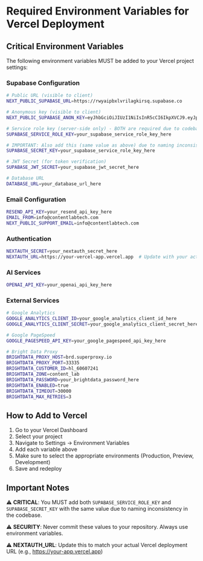 # Required Environment Variables for Vercel Deployment

## Critical Environment Variables

The following environment variables MUST be added to your Vercel project settings:

### Supabase Configuration

```bash
# Public URL (visible to client)
NEXT_PUBLIC_SUPABASE_URL=https://rwyaipbxlvrilagkirsq.supabase.co

# Anonymous key (visible to client)
NEXT_PUBLIC_SUPABASE_ANON_KEY=eyJhbGciOiJIUzI1NiIsInR5cCI6IkpXVCJ9.eyJpc3MiOiJzdXBhYmFzZSIsInJlZiI6InJ3eWFpcGJ4bHZyaWxhZ2tpcnNxIiwicm9sZSI6ImFub24iLCJpYXQiOjE3NTA2NzM5ODUsImV4cCI6MjA2NjI0OTk4NX0.lY4dHfWAEzR87TI0Rvdo5_RyQl_-BKCDA38RslNR0NE

# Service role key (server-side only) - BOTH are required due to codebase inconsistency
SUPABASE_SERVICE_ROLE_KEY=your_supabase_service_role_key_here

# IMPORTANT: Also add this (same value as above) due to naming inconsistency in codebase
SUPABASE_SECRET_KEY=your_supabase_service_role_key_here

# JWT Secret (for token verification)
SUPABASE_JWT_SECRET=your_supabase_jwt_secret_here

# Database URL
DATABASE_URL=your_database_url_here
```

### Email Configuration

```bash
RESEND_API_KEY=your_resend_api_key_here
EMAIL_FROM=info@contentlabtech.com
NEXT_PUBLIC_SUPPORT_EMAIL=info@contentlabtech.com
```

### Authentication

```bash
NEXTAUTH_SECRET=your_nextauth_secret_here
NEXTAUTH_URL=https://your-vercel-app.vercel.app  # Update with your actual Vercel URL
```

### AI Services

```bash
OPENAI_API_KEY=your_openai_api_key_here
```

### External Services

```bash
# Google Analytics
GOOGLE_ANALYTICS_CLIENT_ID=your_google_analytics_client_id_here
GOOGLE_ANALYTICS_CLIENT_SECRET=your_google_analytics_client_secret_here

# Google PageSpeed
GOOGLE_PAGESPEED_API_KEY=your_google_pagespeed_api_key_here

# Bright Data Proxy
BRIGHTDATA_PROXY_HOST=brd.superproxy.io
BRIGHTDATA_PROXY_PORT=33335
BRIGHTDATA_CUSTOMER_ID=hl_60607241
BRIGHTDATA_ZONE=content_lab
BRIGHTDATA_PASSWORD=your_brightdata_password_here
BRIGHTDATA_ENABLED=true
BRIGHTDATA_TIMEOUT=30000
BRIGHTDATA_MAX_RETRIES=3
```

## How to Add to Vercel

1. Go to your Vercel Dashboard
2. Select your project
3. Navigate to Settings → Environment Variables
4. Add each variable above
5. Make sure to select the appropriate environments (Production, Preview, Development)
6. Save and redeploy

## Important Notes

⚠️ **CRITICAL**: You MUST add both `SUPABASE_SERVICE_ROLE_KEY` and `SUPABASE_SECRET_KEY` with the same value due to naming inconsistency in the codebase.

⚠️ **SECURITY**: Never commit these values to your repository. Always use environment variables.

⚠️ **NEXTAUTH_URL**: Update this to match your actual Vercel deployment URL (e.g., https://your-app.vercel.app)

